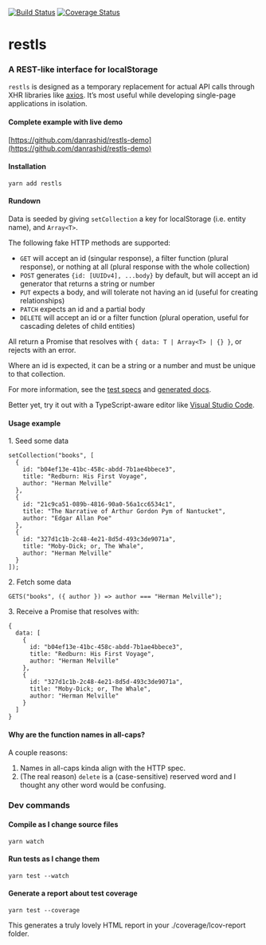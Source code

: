 [![Build Status](https://travis-ci.org/danrashid/restls.svg?branch=master)](https://travis-ci.org/danrashid/restls) [![Coverage Status](https://coveralls.io/repos/github/danrashid/restls/badge.svg?branch=master)](https://coveralls.io/github/danrashid/restls?branch=master)

# restls

### A REST-like interface for localStorage

`restls` is designed as a temporary replacement for actual API calls through XHR libraries like [axios](https://github.com/axios/axios). It’s most useful while developing single-page applications in isolation.

#### Complete example with live demo

[https://github.com/danrashid/restls-demo](https://github.com/danrashid/restls-demo)

#### Installation

`yarn add restls`

#### Rundown

Data is seeded by giving `setCollection` a key for localStorage (i.e. entity name), and `Array<T>`.

The following fake HTTP methods are supported:

- `GET` will accept an id (singular response), a filter function (plural response), or nothing at all (plural response with the whole collection)
- `POST` generates `{id: [UUIDv4], ...body}` by default, but will accept an id generator that returns a string or number
- `PUT` expects a body, and will tolerate not having an id (useful for creating relationships)
- `PATCH` expects an id and a partial body
- `DELETE` will accept an id or a filter function (plural operation, useful for cascading deletes of child entities)

All return a Promise that resolves with `{ data: T | Array<T> | {} }`, or rejects with an error.

Where an id is expected, it can be a string or a number and must be unique to that collection.

For more information, see the [test specs](https://www.danrashid.com/restls/test/) and [generated docs](https://www.danrashid.com/restls/typedoc/).

Better yet, try it out with a TypeScript-aware editor like [Visual Studio Code](https://code.visualstudio.com/).

#### Usage example

1\. Seed some data

```
setCollection("books", [
  {
    id: "b04ef13e-41bc-458c-abdd-7b1ae4bbece3",
    title: "Redburn: His First Voyage",
    author: "Herman Melville"
  },
  {
    id: "21c9ca51-089b-4816-90a0-56a1cc6534c1",
    title: "The Narrative of Arthur Gordon Pym of Nantucket",
    author: "Edgar Allan Poe"
  },
  {
    id: "327d1c1b-2c48-4e21-8d5d-493c3de9071a",
    title: "Moby-Dick; or, The Whale",
    author: "Herman Melville"
  }
]);
```

2\. Fetch some data

```
GETS("books", ({ author }) => author === "Herman Melville");
```

3\. Receive a Promise that resolves with:

```
{
  data: [
    {
      id: "b04ef13e-41bc-458c-abdd-7b1ae4bbece3",
      title: "Redburn: His First Voyage",
      author: "Herman Melville"
    },
    {
      id: "327d1c1b-2c48-4e21-8d5d-493c3de9071a",
      title: "Moby-Dick; or, The Whale",
      author: "Herman Melville"
    }
  ]
}
```

#### Why are the function names in all-caps?

A couple reasons:

1.  Names in all-caps kinda align with the HTTP spec.
2.  (The real reason) `delete` is a (case-sensitive) reserved word and I thought any other word would be confusing.

### Dev commands

#### Compile as I change source files

`yarn watch`

#### Run tests as I change them

`yarn test --watch`

#### Generate a report about test coverage

`yarn test --coverage`

This generates a truly lovely HTML report in your ./coverage/lcov-report folder.
